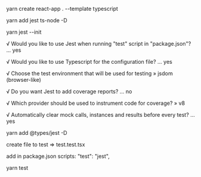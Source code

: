 yarn create react-app . --template typescript

yarn add jest ts-node -D

yarn jest --init

√ Would you like to use Jest when running "test" script in "package.json"? ... yes

√ Would you like to use Typescript for the configuration file? ... yes

√ Choose the test environment that will be used for testing » jsdom (browser-like)

√ Do you want Jest to add coverage reports? ... no

√ Which provider should be used to instrument code for coverage? » v8

√ Automatically clear mock calls, instances and results before every test? ... yes

yarn add @types/jest -D

create file to test => test.test.tsx

add in package.json scripts: "test": "jest",

yarn test
